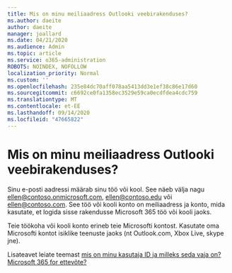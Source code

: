 ```yaml
---
title: Mis on minu meiliaadress Outlooki veebirakenduses?
ms.author: daeite
author: daeite
manager: joallard
ms.date: 04/21/2020
ms.audience: Admin
ms.topic: article
ms.service: o365-administration
ROBOTS: NOINDEX, NOFOLLOW
localization_priority: Normal
ms.custom: ''
ms.openlocfilehash: 235e84dc70aff078aa5413dd3e1ef38c86e17d60
ms.sourcegitcommit: c6692ce0fa1358ec3529e59ca0ecdfdea4cdc759
ms.translationtype: MT
ms.contentlocale: et-EE
ms.lasthandoff: 09/14/2020
ms.locfileid: "47665822"
---
```

# <a name="what-is-my-email-address-in-outlook-on-the-web"></a>Mis on minu meiliaadress Outlooki veebirakenduses?

Sinu e-posti aadressi määrab sinu töö või kool. See näeb välja nagu ellen@contoso.onmicrosoft.com, ellen@contoso.edu või ellen@contoso.com. See töö või kooli konto on meiliaadress ja konto, mida kasutate, et logida sisse rakendusse Microsoft 365 töö või kooli jaoks.

Teie töökoha või kooli konto erineb teie Microsofti kontost. Kasutate oma Microsofti kontot isiklike teenuste jaoks (nt Outlook.com, Xbox Live, skype jne).

Lisateavet leiate teemast [mis on minu kasutaja ID ja milleks seda vaja on? Microsoft 365 for ettevõte?](https://support.office.com/article/37da662b-5da6-4b56-a091-2731b2ecc8b4)